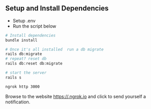 ## Setup and Install Dependencies

- Setup .env
- Run the script below

```bash
# Install dependencies
bundle install

# Once it's all installed  run a db migrate
rails db:migrate
# repeat? reset db
rails db:reset db:migrate

# start the server
rails s

ngrok http 3000
```

Browse to the website [https://<ngrok-sub-domain>.ngrok.io](https://<ngrok-sub-domain>.ngrok.io) and click to send yourself a notification.
